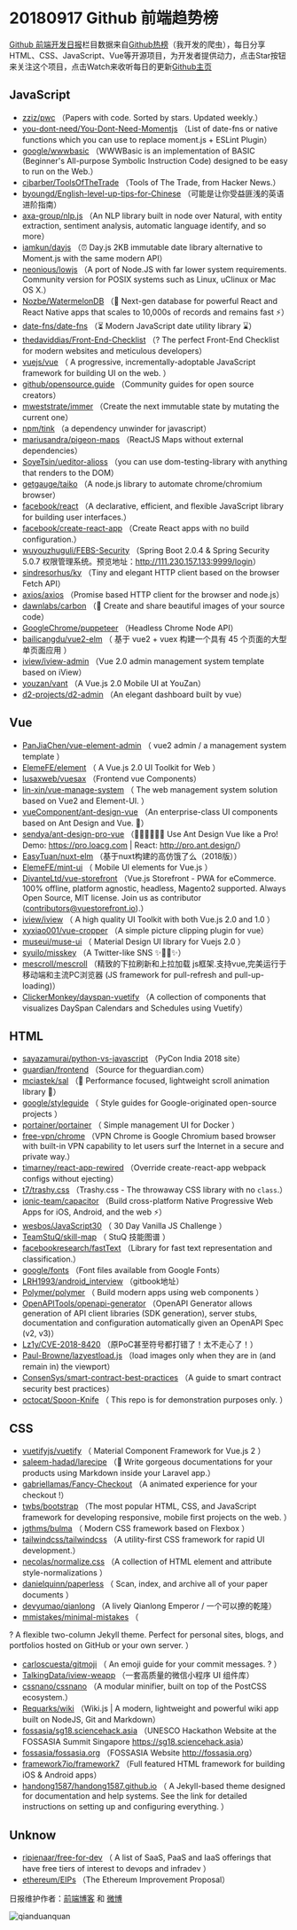 # 20180917 Github 前端趋势榜

[Github 前端开发日报](https://qdkfweb.cn/c/news)栏目数据来自[Github热榜](https://github.qdkfweb.cn/)（我开发的爬虫），每日分享HTML、CSS、JavaScript、Vue等开源项目，为开发者提供动力，点击Star按钮来关注这个项目，点击Watch来收听每日的更新[Github主页](https://github.com/kujian/githubTrending)
## JavaScript

* [zziz/pwc](https://github.com/zziz/pwc) （Papers with code. Sorted by stars. Updated weekly.）
* [you-dont-need/You-Dont-Need-Momentjs](https://github.com/you-dont-need/You-Dont-Need-Momentjs) （List of date-fns or native functions which you can use to replace moment.js + ESLint Plugin）
* [google/wwwbasic](https://github.com/google/wwwbasic) （WWWBasic is an implementation of BASIC (Beginner's All-purpose Symbolic Instruction Code) designed to be easy to run on the Web.）
* [cjbarber/ToolsOfTheTrade](https://github.com/cjbarber/ToolsOfTheTrade) （Tools of The Trade, from Hacker News.）
* [byoungd/English-level-up-tips-for-Chinese](https://github.com/byoungd/English-level-up-tips-for-Chinese) （可能是让你受益匪浅的英语进阶指南）
* [axa-group/nlp.js](https://github.com/axa-group/nlp.js) （An NLP library built in node over Natural, with entity extraction, sentiment analysis, automatic language identify, and so more）
* [iamkun/dayjs](https://github.com/iamkun/dayjs) （⏰ Day.js 2KB immutable date library alternative to Moment.js with the same modern API）
* [neonious/lowjs](https://github.com/neonious/lowjs) （A port of Node.JS with far lower system requirements. Community version for POSIX systems such as Linux, uClinux or Mac OS X.）
* [Nozbe/WatermelonDB](https://github.com/Nozbe/WatermelonDB) （🍉 Next-gen database for powerful React and React Native apps that scales to 10,000s of records and remains fast ⚡️）
* [date-fns/date-fns](https://github.com/date-fns/date-fns) （⏳ Modern JavaScript date utility library ⌛️）
* [thedaviddias/Front-End-Checklist](https://github.com/thedaviddias/Front-End-Checklist) （? The perfect Front-End Checklist for modern websites and meticulous developers）
* [vuejs/vue](https://github.com/vuejs/vue) （
        A progressive, incrementally-adoptable JavaScript framework for building UI on the web.
      ）
* [github/opensource.guide](https://github.com/github/opensource.guide) （Community guides for open source creators）
* [mweststrate/immer](https://github.com/mweststrate/immer) （Create the next immutable state by mutating the current one）
* [npm/tink](https://github.com/npm/tink) （a dependency unwinder for javascript）
* [mariusandra/pigeon-maps](https://github.com/mariusandra/pigeon-maps) （ReactJS Maps without external dependencies）
* [SoyeTsin/ueditor-alioss](https://github.com/SoyeTsin/ueditor-alioss) （you can use dom-testing-library with anything that renders to the DOM）
* [getgauge/taiko](https://github.com/getgauge/taiko) （A node.js library to automate chrome/chromium browser）
* [facebook/react](https://github.com/facebook/react) （A declarative, efficient, and flexible JavaScript library for building user interfaces.）
* [facebook/create-react-app](https://github.com/facebook/create-react-app) （Create React apps with no build configuration.）
* [wuyouzhuguli/FEBS-Security](https://github.com/wuyouzhuguli/FEBS-Security) （Spring Boot 2.0.4 &amp; Spring Security 5.0.7 权限管理系统。预览地址：<a href="http://111.230.157.133:9999/login" rel="nofollow">http://111.230.157.133:9999/login</a>）
* [sindresorhus/ky](https://github.com/sindresorhus/ky) （Tiny and elegant HTTP client based on the browser Fetch API）
* [axios/axios](https://github.com/axios/axios) （Promise based HTTP client for the browser and node.js）
* [dawnlabs/carbon](https://github.com/dawnlabs/carbon) （🎨 Create and share beautiful images of your source code）
* [GoogleChrome/puppeteer](https://github.com/GoogleChrome/puppeteer) （Headless Chrome Node API）
* [bailicangdu/vue2-elm](https://github.com/bailicangdu/vue2-elm) （
        基于 vue2 + vuex 构建一个具有 45 个页面的大型单页面应用
      ）
* [iview/iview-admin](https://github.com/iview/iview-admin) （Vue 2.0 admin management system template based on iView）
* [youzan/vant](https://github.com/youzan/vant) （A Vue.js 2.0 Mobile UI at YouZan）
* [d2-projects/d2-admin](https://github.com/d2-projects/d2-admin) （An elegant dashboard built by vue）

## Vue

* [PanJiaChen/vue-element-admin](https://github.com/PanJiaChen/vue-element-admin) （
        vue2 admin / a management system template
      ）
* [ElemeFE/element](https://github.com/ElemeFE/element) （
        A Vue.js 2.0 UI Toolkit for Web
      ）
* [lusaxweb/vuesax](https://github.com/lusaxweb/vuesax) （Frontend vue Components）
* [lin-xin/vue-manage-system](https://github.com/lin-xin/vue-manage-system) （
        The web management system solution based on Vue2 and Element-UI.
      ）
* [vueComponent/ant-design-vue](https://github.com/vueComponent/ant-design-vue) （An enterprise-class UI components based on Ant Design and Vue. 🐜）
* [sendya/ant-design-pro-vue](https://github.com/sendya/ant-design-pro-vue) （👨🏻‍💻👩🏻‍💻 Use Ant Design Vue like a Pro! Demo: <a href="https://pro.loacg.com" rel="nofollow">https://pro.loacg.com</a> | React: <a href="http://pro.ant.design/" rel="nofollow">http://pro.ant.design/</a>）
* [EasyTuan/nuxt-elm](https://github.com/EasyTuan/nuxt-elm) （基于nuxt构建的高仿饿了么（2018版））
* [ElemeFE/mint-ui](https://github.com/ElemeFE/mint-ui) （
        Mobile UI elements for Vue.js
      ）
* [DivanteLtd/vue-storefront](https://github.com/DivanteLtd/vue-storefront) （Vue.js Storefront - PWA for eCommerce. 100% offline, platform agnostic, headless, Magento2 supported. Always Open Source, MIT license. Join us as contributor (contributors@vuestorefront.io).）
* [iview/iview](https://github.com/iview/iview) （
        A high quality UI Toolkit with both Vue.js 2.0 and 1.0
      ）
* [xyxiao001/vue-cropper](https://github.com/xyxiao001/vue-cropper) （A simple picture clipping plugin for vue）
* [museui/muse-ui](https://github.com/museui/muse-ui) （
        Material Design UI library for Vuejs 2.0
      ）
* [syuilo/misskey](https://github.com/syuilo/misskey) （A Twitter-like SNS ✨🐢🚀✨）
* [mescroll/mescroll](https://github.com/mescroll/mescroll) （精致的下拉刷新和上拉加载 js框架.支持vue,完美运行于移动端和主流PC浏览器 (JS framework for pull-refresh and pull-up-loading)）
* [ClickerMonkey/dayspan-vuetify](https://github.com/ClickerMonkey/dayspan-vuetify) （A collection of components that visualizes DaySpan Calendars and Schedules using Vuetify）

## HTML

* [sayazamurai/python-vs-javascript](https://github.com/sayazamurai/python-vs-javascript) （PyCon India 2018 site）
* [guardian/frontend](https://github.com/guardian/frontend) （Source for theguardian.com）
* [mciastek/sal](https://github.com/mciastek/sal) （🚀 Performance focused, lightweight scroll animation library 🚀）
* [google/styleguide](https://github.com/google/styleguide) （
        Style guides for Google-originated open-source projects
      ）
* [portainer/portainer](https://github.com/portainer/portainer) （
        Simple management UI for Docker
      ）
* [free-vpn/chrome](https://github.com/free-vpn/chrome) （VPN Chrome is Google Chromium based browser with built-in VPN capability to let users surf the Internet in a secure and private way.）
* [timarney/react-app-rewired](https://github.com/timarney/react-app-rewired) （Override create-react-app webpack configs without ejecting）
* [t7/trashy.css](https://github.com/t7/trashy.css) （Trashy.css - The throwaway CSS library with no `class`.）
* [ionic-team/capacitor](https://github.com/ionic-team/capacitor) （Build cross-platform Native Progressive Web Apps for iOS, Android, and the web ⚡️）
* [wesbos/JavaScript30](https://github.com/wesbos/JavaScript30) （
        30 Day Vanilla JS Challenge
      ）
* [TeamStuQ/skill-map](https://github.com/TeamStuQ/skill-map) （
        StuQ 技能图谱
      ）
* [facebookresearch/fastText](https://github.com/facebookresearch/fastText) （Library for fast text representation and classification.）
* [google/fonts](https://github.com/google/fonts) （Font files available from Google Fonts）
* [LRH1993/android_interview](https://github.com/LRH1993/android_interview) （gitbook地址）
* [Polymer/polymer](https://github.com/Polymer/polymer) （
        Build modern apps using web components
      ）
* [OpenAPITools/openapi-generator](https://github.com/OpenAPITools/openapi-generator) （OpenAPI Generator allows generation of API client libraries (SDK generation), server stubs, documentation and configuration automatically given an OpenAPI Spec (v2, v3)）
* [Lz1y/CVE-2018-8420](https://github.com/Lz1y/CVE-2018-8420) （原PoC甚至符号都打错了！太不走心了！）
* [Paul-Browne/lazyestload.js](https://github.com/Paul-Browne/lazyestload.js) （load images only when they are in (and remain in) the viewport）
* [ConsenSys/smart-contract-best-practices](https://github.com/ConsenSys/smart-contract-best-practices) （A guide to smart contract security best practices）
* [octocat/Spoon-Knife](https://github.com/octocat/Spoon-Knife) （
        This repo is for demonstration purposes only.
      ）

## CSS

* [vuetifyjs/vuetify](https://github.com/vuetifyjs/vuetify) （
        Material Component Framework for Vue.js 2
      ）
* [saleem-hadad/larecipe](https://github.com/saleem-hadad/larecipe) （🍪 Write gorgeous documentations for your products using Markdown inside your Laravel app.）
* [gabriellamas/Fancy-Checkout](https://github.com/gabriellamas/Fancy-Checkout) （A animated experience for your checkout !）
* [twbs/bootstrap](https://github.com/twbs/bootstrap) （The most popular HTML, CSS, and JavaScript framework for developing responsive, mobile first projects on the web.
      ）
* [jgthms/bulma](https://github.com/jgthms/bulma) （
        Modern CSS framework based on Flexbox
      ）
* [tailwindcss/tailwindcss](https://github.com/tailwindcss/tailwindcss) （A utility-first CSS framework for rapid UI development.）
* [necolas/normalize.css](https://github.com/necolas/normalize.css) （A collection of HTML element and attribute style-normalizations
      ）
* [danielquinn/paperless](https://github.com/danielquinn/paperless) （
        Scan, index, and archive all of your paper documents
      ）
* [devyumao/qianlong](https://github.com/devyumao/qianlong) （A lively Qianlong Emperor / 一个可以撩的乾隆）
* [mmistakes/minimal-mistakes](https://github.com/mmistakes/minimal-mistakes) （
        
? A flexible two-column Jekyll theme. Perfect for personal sites, blogs, and portfolios hosted on GitHub or your own server.
      ）
* [carloscuesta/gitmoji](https://github.com/carloscuesta/gitmoji) （
        An emoji guide for your commit messages. ? 
      ）
* [TalkingData/iview-weapp](https://github.com/TalkingData/iview-weapp) （一套高质量的微信小程序 UI 组件库）
* [cssnano/cssnano](https://github.com/cssnano/cssnano) （A modular minifier, built on top of the PostCSS ecosystem.）
* [Requarks/wiki](https://github.com/Requarks/wiki) （Wiki.js | A modern, lightweight and powerful wiki app built on NodeJS, Git and Markdown）
* [fossasia/sg18.sciencehack.asia](https://github.com/fossasia/sg18.sciencehack.asia) （UNESCO Hackathon Website at the FOSSASIA Summit Singapore <a href="https://sg18.sciencehack.asia" rel="nofollow">https://sg18.sciencehack.asia</a>）
* [fossasia/fossasia.org](https://github.com/fossasia/fossasia.org) （FOSSASIA Website <a href="http://fossasia.org" rel="nofollow">http://fossasia.org</a>）
* [framework7io/framework7](https://github.com/framework7io/framework7) （Full featured HTML framework for building iOS &amp; Android apps）
* [handong1587/handong1587.github.io](https://github.com/handong1587/handong1587.github.io) （
        A Jekyll-based theme designed for documentation and help systems. See the link for detailed instructions on setting up and configuring everything.
      ）

## Unknow

* [ripienaar/free-for-dev](https://github.com/ripienaar/free-for-dev) （
        A list of SaaS, PaaS and IaaS offerings that have free tiers of interest to devops and infradev
      ）
* [ethereum/EIPs](https://github.com/ethereum/EIPs) （The Ethereum Improvement Proposal）


日报维护作者：[前端博客](https://qdkfweb.cn/) 和 [微博](https://qdkfweb.cn/go/weibo)

![qianduanquan](https://user-images.githubusercontent.com/3055447/38468989-651132ac-3b80-11e8-8e6b-15122322a9d7.png)